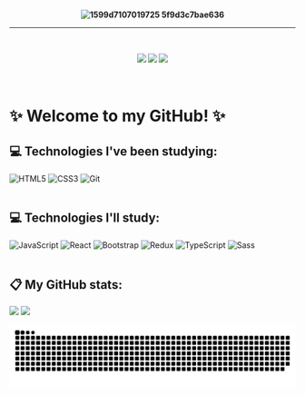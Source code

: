 <h4 align="center">
    
![1599d7107019725 5f9d3c7bae636](https://user-images.githubusercontent.com/109745342/210119198-cd263396-2f94-4c54-a15e-5f0c2c9392d6.gif)

<hr>
<br>

<a href="https://instagram.com/evycode" target="_blank"><img src="https://img.shields.io/badge/-Instagram-%23E4405F?style=for-the-badge&logo=instagram&logoColor=white" target="_blank"></a> <a href="https://www.linkedin.com/in/evelynlacerda" target="_blank"><img src="https://img.shields.io/badge/-LinkedIn-%230077B5?style=for-the-badge&logo=linkedin&logoColor=white" target="_blank"></a> <a href = "mailto:evelyndslacerda@gmail.com"><img src="https://img.shields.io/badge/Gmail-D14836?style=for-the-badge&logo=gmail&logoColor=white" target="_blank"></a>
</h4>

<br>

# ✨ Welcome to my GitHub! ✨
## 💻 Technologies I've been studying:
<div style="display: inline_block">
    <img align="center" alt="HTML5" width="50" height="40" src="https://cdn.jsdelivr.net/gh/devicons/devicon/icons/html5/html5-original.svg" />
    <img align="center" alt="CSS3" width="50" height="40" src="https://cdn.jsdelivr.net/gh/devicons/devicon/icons/css3/css3-original.svg" />
    <img align="center" alt="Git" width="50" height="40" src="https://cdn.jsdelivr.net/gh/devicons/devicon/icons/git/git-original.svg" />
</div>
    
<br>

## 💻 Technologies I'll study:
<div style="display: inline_block">
    <img align="center" alt="JavaScript" width="50" height="40" src="https://cdn.jsdelivr.net/gh/devicons/devicon/icons/javascript/javascript-original.svg" />
    <img align="center" alt="React" width="50" height="40" src="https://cdn.jsdelivr.net/gh/devicons/devicon/icons/react/react-original.svg" />
    <img align="center" alt="Bootstrap" width="50" height="40" src="https://cdn.jsdelivr.net/gh/devicons/devicon/icons/bootstrap/bootstrap-plain.svg" />
    <img align="center" alt="Redux" width="50" height="40" src="https://cdn.jsdelivr.net/gh/devicons/devicon/icons/redux/redux-original.svg" />
    <img align="center" alt="TypeScript" width="50" height="40" src="https://cdn.jsdelivr.net/gh/devicons/devicon/icons/typescript/typescript-original.svg" />
    <img align="center" alt="Sass" width="50" height="40" src="https://cdn.jsdelivr.net/gh/devicons/devicon/icons/sass/sass-original.svg" />
</div>

<br>

## 📋 My GitHub stats:
<div style="display: inline-block">
    <img height="150em" src="https://github-readme-stats.vercel.app/api?username=evelynlacerda&show_icons=true&theme=omni&include_all_commits=true&count_private=true"/>
    <a href="https://github.com/evelynlacerda">
    <img height="150em" src="https://github-readme-stats.vercel.app/api/top-langs/?username=evelynlacerda&layout=compact&langs_count=7&theme=omni"/>

</div>

<br>

![Snake animation](https://github.com/evelynlacerda/evelynlacerda/blob/output/github-contribution-grid-snake.svg)
